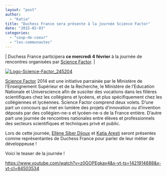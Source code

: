 ```yaml
---
layout: "post"
author: 
  - "Katia"
title: "Duchess France sera présente à la journée Science Factor"
date: "2015-02-03"
categories: 
  - "coup-de-coeur"
  - "les-communautes"
---
```


| Duchess France participera **ce mercredi 4 février** à la journée de rencontres organisées par [Science Factor](http://www.sciencefactor.fr/#1). |

[![Logo-Science-Factor_245204](/assets/2015/02/2015-02-03-duchess-france-sera-presente-a-la-journee-science-factor/Logo-Science-Factor_245204.jpg)](/assets/2015/02/2015-02-03-duchess-france-sera-presente-a-la-journee-science-factor/Logo-Science-Factor_245204.jpg)

[Science Factor](https://www.facebook.com/sciencefactor) 2014 est une initiative parrainée par le Ministère de l’Enseignement Supérieur et de la Recherche, le Ministère de l’Education Nationale et Universcience afin de susciter des vocations dans les filières scientifiques chez les collégiens et lycéens, et plus spécifiquement chez les collégiennes et lycéennes. Science Factor comprend deux volets. D’une part un concours qui met en lumière des projets d’innovation ou d’invention déposés par des collégien-ne-s et lycéen-ne-s de la France entière. D’autre part une journée de rencontres nationales entre élèves et professionnels des secteurs scientifiques et techniques privé et public.

Lors de cette journée, [Ellène Siber Dijoux](https://twitter.com/ellenesiber "Twitter Ellène") et [Katia Aresti](https://twitter.com/karesti "Twitter karesti") seront présentes comme représentantes de Duchess France pour parler de leur métier de développeuse !

Voici le teaser de la journée !

https://www.youtube.com/watch?v=z0GOPEgkay4&x-yt-ts=1421914688&x-yt-cl=84503534
